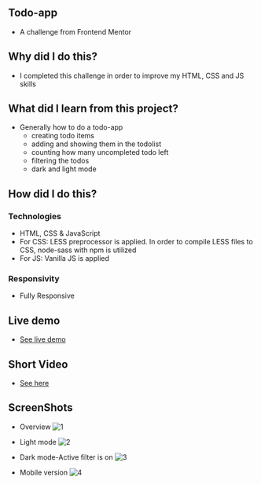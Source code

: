 ## Todo-app
- A challenge from Frontend Mentor
 
 ## Why did I do this?
- I completed this challenge in order to improve my HTML, CSS and JS skills
 
 ## What did I learn from this project?
- Generally how to do a todo-app
  - creating todo items
  - adding and showing them in the todolist
  - counting how many uncompleted todo left
  - filtering the todos
  - dark and light mode
 
 ## How did I do this?
 ### Technologies
- HTML, CSS & JavaScript
- For CSS: LESS preprocessor is applied. In order to compile LESS files to CSS, node-sass with npm is utilized
- For JS: Vanilla JS is applied
 
 ### Responsivity
- Fully Responsive

## Live demo
- [See live demo](https://todo-app-peach.vercel.app/)

## Short Video
- [See here](https://user-images.githubusercontent.com/72968539/103219521-3dd2be00-491e-11eb-8976-02d07434ce8f.mp4)

## ScreenShots
- Overview
![1](https://user-images.githubusercontent.com/72968539/103219840-116b7180-491f-11eb-9c9e-5b618c4bfaa7.jpg)

- Light mode
![2](https://user-images.githubusercontent.com/72968539/103219919-395ad500-491f-11eb-9384-b6c5ae3a5284.png)

- Dark mode-Active filter is on
![3](https://user-images.githubusercontent.com/72968539/103219947-4b3c7800-491f-11eb-8abe-c26ed49d5b1c.png)

- Mobile version
![4](https://user-images.githubusercontent.com/72968539/103219974-60190b80-491f-11eb-9026-eaea857bad18.png)

